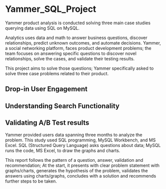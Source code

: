# Yammer_SQL_Project

Yammer product analysis is conducted solving three main case studies querying data using SQL on MySQL.

Analytics uses data and math to answer business questions, discover relationships, predict unknown outcomes, and automate decisions. Yammer, a social networking platform, faces product development problems; the team focuses on answering specific questions to discover novel relationships, solve the cases, and validate their testing results.
    
    
This project aims to solve those questions; Yammer specifically asked to solve three case problems related to their product.

## Drop-in User Engagement

## Understanding Search Functionality

## Validating A/B Test results

Yammer provided users data spanning three months to analyze the problem. This study used SQL programming, MySQL Workbench, and MS Excel. SQL (Structured Query Language) asks questions about data; MySQL runs the code, MS Excel, to draw the graphs and charts.

   This report follows the pattern of a question, answer, validation and recommendation; At the start, it presents with clear problem statement with graphs/charts, generates the hypothesis of the problem, validates the answers using charts/graphs, concludes with a solution and recommends further steps to be taken.     
